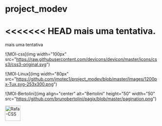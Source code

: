 # project_modev
<<<<<<< HEAD
mais uma tentativa.
=======
mais uma tentativa


![MOl-css](img width="100px" src="https://raw.githubusercontent.com/devicons/devicon/master/icons/css3/css3-original.svg")

![MOl-Linux](img width="80px" src="https://github.com/jmotec1/project_modev/blob/master/Images/1200px-Tux.svg-253x300.png")

![MOl-Bertolini](img align="center" alt="Bertolini" height="50" width="50" src="https://github.com/brunobertolini/pagix/blob/master/pagination.png")

<img align="center" alt="Rafa-CSS" height="50" width="50" src="https://cdn.jsdelivr.net/gh/devicons/devicon/icons/mysql/mysql-plain-wordmark.svg"></a>